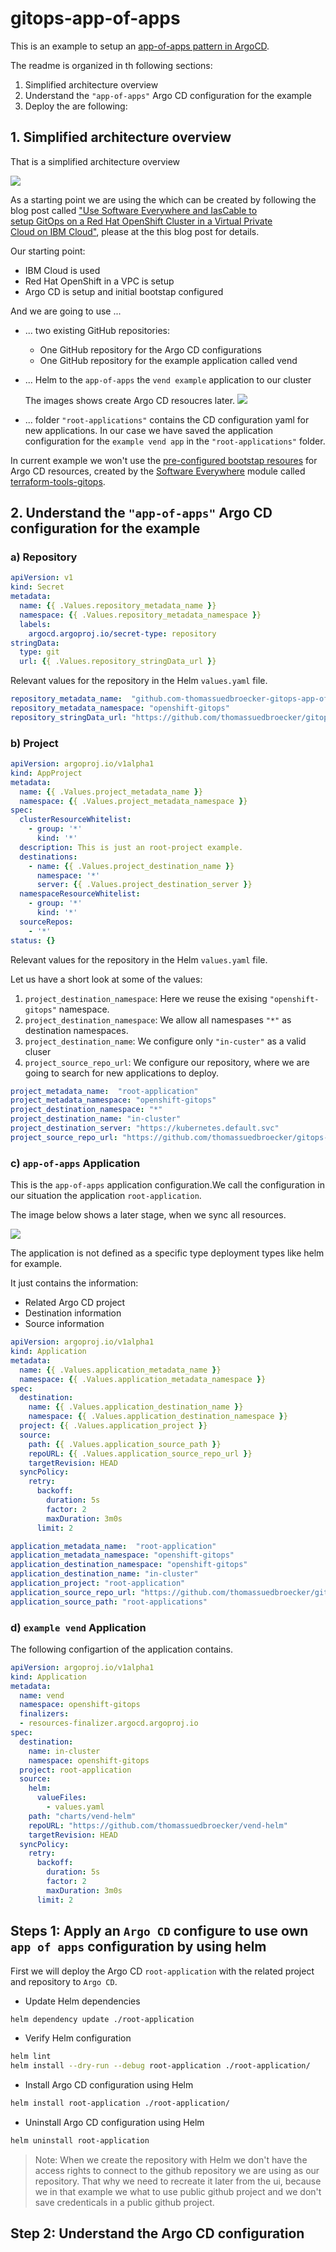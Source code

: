 # gitops-app-of-apps

This is an example to setup an [app-of-apps pattern in ArgoCD](https://argo-cd.readthedocs.io/en/stable/operator-manual/cluster-bootstrapping/).

The readme is organized in th following sections:

1. Simplified architecture overview
2. Understand the `"app-of-apps"` Argo CD configuration for the example
2. Deploy the are following:

## 1. Simplified architecture overview

That is a simplified architecture overview

![](images/app-of-apps-03.png)

As a starting point we are using the which can be created by following the blog post called ["Use Software Everywhere and IasCable to setup GitOps on a Red Hat OpenShift Cluster in a Virtual Private Cloud on IBM Cloud"](https://wp.me/paelj4-1tZ), please at the this blog post for details. 

Our starting point:

* IBM Cloud is used
* Red Hat OpenShift in a VPC is setup
* Argo CD is setup and initial bootstap configured

And we are going to use ...

* ... two existing GitHub repositories:

    * One GitHub repository for the Argo CD configurations
    * One GitHub repository for the example application called vend

* ... Helm to the `app-of-apps` the `vend example` application to our cluster

    The images shows create Argo CD resoucres later.
    ![](images/app-of-apps-01.png)

* ... folder `"root-applications"` contains the CD configuration yaml for new applications. In our case we have saved the application configuration for the `example vend app` in the `"root-applications"` folder.

In current example we won't use the [pre-configured bootstap resoures](https://github.com/cloud-native-toolkit/terraform-tools-gitops) for Argo CD resources, created by the [Software Everywhere](https://github.com/cloud-native-toolkit/software-everywhere) module called [terraform-tools-gitops](https://github.com/cloud-native-toolkit/terraform-tools-gitops).

## 2. Understand the `"app-of-apps"` Argo CD configuration for the example

### a) Repository

```yaml
apiVersion: v1
kind: Secret
metadata:
  name: {{ .Values.repository_metadata_name }}
  namespace: {{ .Values.repository_metadata_namespace }}
  labels:
    argocd.argoproj.io/secret-type: repository
stringData:
  type: git
  url: {{ .Values.repository_stringData_url }}
```

Relevant values for the repository in the Helm `values.yaml` file.

```yaml
repository_metadata_name:  "github.com-thomassuedbroecker-gitops-app-of-apps"
repository_metadata_namespace: "openshift-gitops"
repository_stringData_url: "https://github.com/thomassuedbroecker/gitops-app-of-apps"
```

### b) Project

```yaml
apiVersion: argoproj.io/v1alpha1
kind: AppProject
metadata:
  name: {{ .Values.project_metadata_name }}
  namespace: {{ .Values.project_metadata_namespace }}
spec:
  clusterResourceWhitelist:
    - group: '*'
      kind: '*'
  description: This is just an root-project example.
  destinations:
    - name: {{ .Values.project_destination_name }}
      namespace: '*'
      server: {{ .Values.project_destination_server }}
  namespaceResourceWhitelist:
    - group: '*'
      kind: '*'
  sourceRepos:
    - '*'
status: {}
```

Relevant values for the repository in the Helm `values.yaml` file.

Let us have a short look at some of the values:

1. `project_destination_namespace`: Here we reuse the exising `"openshift-gitops"` namespace.
2. `project_destination_namespace`: We allow all namespases `"*"` as destination namespaces.
3. `project_destination_name`: We configure only `"in-custer"` as a valid cluser
4. `project_source_repo_url`: We configure our repository, where we are going to search for new applications to deploy.

```yaml
project_metadata_name:  "root-application"
project_metadata_namespace: "openshift-gitops"
project_destination_namespace: "*"
project_destination_name: "in-cluster"
project_destination_server: "https://kubernetes.default.svc"
project_source_repo_url: "https://github.com/thomassuedbroecker/gitops-app-of-apps"
```

### c) `app-of-apps` Application 

This is the `app-of-apps` application configuration.We call the configuration in our situation the application `root-application`.

The image below shows a later stage, when we sync all resources.

![](images/app-of-apps-01.png)

The application is not defined as a specific type deployment types like helm for example.

It just contains the information:

* Related Argo CD project
* Destination information 
* Source information

```yaml
apiVersion: argoproj.io/v1alpha1
kind: Application
metadata:
  name: {{ .Values.application_metadata_name }}
  namespace: {{ .Values.application_metadata_namespace }}
spec:
  destination:
    name: {{ .Values.application_destination_name }}
    namespace: {{ .Values.application_destination_namespace }}
  project: {{ .Values.application_project }}
  source:
    path: {{ .Values.application_source_path }} 
    repoURL: {{ .Values.application_source_repo_url }}
    targetRevision: HEAD
  syncPolicy:
    retry:
      backoff:
        duration: 5s
        factor: 2
        maxDuration: 3m0s
      limit: 2
```

```yaml
application_metadata_name:  "root-application"
application_metadata_namespace: "openshift-gitops"
application_destination_namespace: "openshift-gitops"
application_destination_name: "in-cluster"
application_project: "root-application"
application_source_repo_url: "https://github.com/thomassuedbroecker/gitops-app-of-apps"
application_source_path: "root-applications"
```

### d) `example vend` Application

The following configartion of the application contains.

```yaml
apiVersion: argoproj.io/v1alpha1
kind: Application
metadata:
  name: vend
  namespace: openshift-gitops
  finalizers:
  - resources-finalizer.argocd.argoproj.io
spec:
  destination:
    name: in-cluster
    namespace: openshift-gitops
  project: root-application
  source:
    helm:
      valueFiles:
        - values.yaml
    path: "charts/vend-helm"
    repoURL: "https://github.com/thomassuedbroecker/vend-helm"
    targetRevision: HEAD
  syncPolicy:
    retry:
      backoff:
        duration: 5s
        factor: 2
        maxDuration: 3m0s
      limit: 2
```

## Steps 1: Apply an `Argo CD` configure to use own `app of apps` configuration by using helm

First we will deploy the Argo CD `root-application` with the related project and repository to `Argo CD`.

* Update Helm dependencies

```sh
helm dependency update ./root-application
```

* Verify Helm configuration

```sh
helm lint
helm install --dry-run --debug root-application ./root-application/
```

* Install Argo CD configuration using Helm

```sh
helm install root-application ./root-application/
```

* Uninstall Argo CD configuration using Helm

```sh
helm uninstall root-application
```

>Note: When we create the repository with Helm we don't have the access rights to connect to the github repository we are using as our repository. That why we need to recreate it later from the ui, because we in that example we what to use public github project and we don't save credenticals in a public github project. 

## Step 2: Understand the Argo CD configuration



